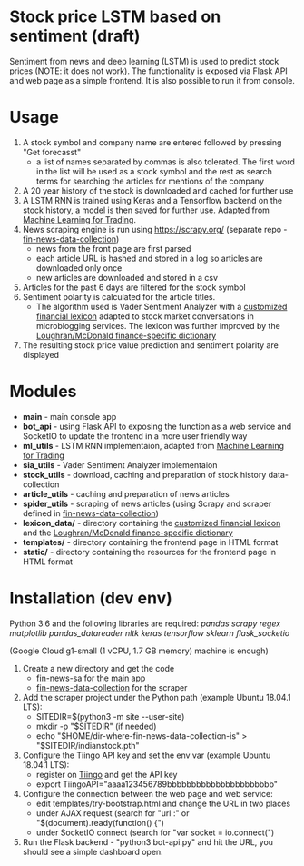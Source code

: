 # Stock price LSTM based on sentiment (draft)

Sentiment from news and deep learning (LSTM) is used to predict stock prices (NOTE: it does not work). The functionality is exposed via Flask API and web page as a simple frontend. It is also possible to run it from console.

# Usage

1. A stock symbol and company name are entered followed by pressing "Get forecasst"
    * a list of names separated by commas is also tolerated. The first word in the list will be used as a stock symbol and the rest as search terms for searching the articles for mentions of the company 
2. A 20 year history of the stock is downloaded and cached for further use
3. A LSTM RNN is trained using Keras and a Tensorflow backend on the stock history, a model is then saved for further use. Adapted from [Machine Learning for Trading].
4. News scraping engine is run using https://scrapy.org/ (separate repo - [fin-news-data-collection])
    * news from the front page are first parsed
    * each article URL is hashed and stored in a log so articles are downloaded only once
    * new articles are downloaded and stored in a csv
5. Articles for the past 6 days are filtered for the stock symbol
6. Sentiment polarity is calculated for the article titles. 
    * The algorithm used is Vader Sentiment Analyzer with a [customized financial lexicon] adapted to stock market conversations in microblogging services. The lexicon was further improved by the [Loughran/McDonald finance-specific dictionary]
7. The resulting stock price value prediction and sentiment polarity are displayed

# Modules

* **main** - main console app
* **bot_api** - using Flask API to exposing the function as a web service and SocketIO to update the frontend in a more user friendly way
* **ml_utils** - LSTM RNN implementaion, adapted from [Machine Learning for Trading]
* **sia_utils** - Vader Sentiment Analyzer implementaion
* **stock_utils** - download, caching and preparation of stock history data-collection
* **article_utils** - caching and preparation of news articles
* **spider_utils** - scraping of news articles (using Scrapy and scraper defined in [fin-news-data-collection])
* **lexicon_data/** - directory containing the [customized financial lexicon] and the [Loughran/McDonald finance-specific dictionary]
* **templates/** - directory containing the frontend page in HTML format
* **static/** - directory containing the resources for the frontend page in HTML format

# Installation (dev env)

Python 3.6 and the following libraries are required: *pandas scrapy regex matplotlib pandas_datareader nltk keras tensorflow sklearn flask_socketio*

(Google Cloud g1-small (1 vCPU, 1.7 GB memory) machine is enough)

1. Create a new directory and get the code
    * [fin-news-sa] for the main  app
    * [fin-news-data-collection] for the scraper
2. Add the scraper project under the Python path (example Ubuntu 18.04.1 LTS):
    * SITEDIR=$(python3 -m site --user-site)
    * mkdir -p "$SITEDIR" (if needed)
    * echo "$HOME/dir-where-fin-news-data-collection-is" > "$SITEDIR/indianstock.pth"
3. Configure the Tiingo API key and set the env var (example Ubuntu 18.04.1 LTS):
    * register on [Tiingo] and get the API key
    * export TiingoAPI="aaaa123456789bbbbbbbbbbbbbbbbbbbbbb"
4. Configure the connection between the web page and web service:
    * edit templates/try-bootstrap.html and change the URL in two places
    * under AJAX request (search for "url :" or "$(document).ready(function() {")
    * under SocketIO connect (search for "var socket = io.connect(")
5. Run the Flask backend - "python3 bot-api.py" and hit the URL, you should see a simple dashboard open. 

[fin-news-data-collection]: <https://github.com/andrejlukic/fin-news-data-collection>
[fin-news-sa]: <https://github.com/andrejlukic/fin-news-sa>
[Loughran/McDonald finance-specific dictionary]: <https://sraf.nd.edu/>
[Customized financial lexicon]: <https://github.com/nunomroliveira/stock_market_lexicon>
[Machine Learning for Trading]: <https://github.com/ahmedhamdi96/ML4T>
[Scrapy]: <https://scrapy.org/>
[Tiingo]: <https://www.tiingo.com>
